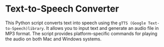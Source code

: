 # Text-to-Speech Converter
This Python script converts text into speech using the `gTTS (Google Text-to-Speech)library`. It allows you to input text and generate an audio file in MP3 format. The script provides platform-specific commands for playing the audio on both Mac and Windows systems.

